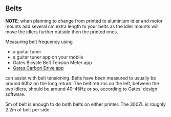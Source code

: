 ## Belts

**NOTE**: when planning to change from printed to aluminium idler and motor mounts add several cm extra length to your belts as the idler mounts will move the idlers further outside then the printed ones.

Measuring belt frequency using 
 * a guitar tuner 
 * a guitar tuner app on your mobile
 * Gates Bicycle Belt Tension Meter app
 * [Gates Carbon Drive app](https://play.google.com/store/apps/details?id=com.gates.carbondrivecalculator)
 
 can assist with belt tensioning. Belts have been measured to usually be around 60hz on the long return. The belt returns on the left, between the two idlers, should be around 40-45Hz or so, according to Gates' design software.

5m of belt is enough to do both belts on either printer. The 300ZL is roughly 2.2m of belt per side.
